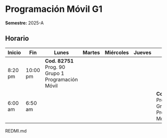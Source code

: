 # Programación Móvil G1

**Semestre:** 2025-A

## Horario

| Inicio  | Fin    | Lunes | Martes | Miércoles | Jueves | Viernes                            |
|---------|--------|-------|--------|-----------|--------|---------------------------------|
| 8:20 pm | 10:00 pm | **Cod. 82751** Prog. 90 Grupo 1 Programación Móvil       |        |           |        | |
| 6:00 am | 6:50 am |       |        |           |        | **Cod. 82751** Prog. 90 Grupo 1 Programación Móvil |# programacion-movil-2025-a-g1
REDMI.md
